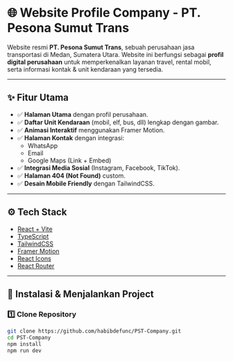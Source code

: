 # 🌐 Website Profile Company - PT. Pesona Sumut Trans

Website resmi **PT. Pesona Sumut Trans**, sebuah perusahaan jasa transportasi di Medan, Sumatera Utara.
Website ini berfungsi sebagai **profil digital perusahaan** untuk memperkenalkan layanan travel, rental mobil, serta informasi kontak & unit kendaraan yang tersedia.

---

## ✨ Fitur Utama

- ✅ **Halaman Utama** dengan profil perusahaan.
- ✅ **Daftar Unit Kendaraan** (mobil, elf, bus, dll) lengkap dengan gambar.
- ✅ **Animasi Interaktif** menggunakan Framer Motion.
- ✅ **Halaman Kontak** dengan integrasi:
  - WhatsApp
  - Email
  - Google Maps (Link + Embed)
- ✅ **Integrasi Media Sosial** (Instagram, Facebook, TikTok).
- ✅ **Halaman 404 (Not Found)** custom.
- ✅ **Desain Mobile Friendly** dengan TailwindCSS.

---

## ⚙️ Tech Stack

- [React + Vite](https://vitejs.dev/)
- [TypeScript](https://www.typescriptlang.org/)
- [TailwindCSS](https://tailwindcss.com/)
- [Framer Motion](https://www.framer.com/motion/)
- [React Icons](https://react-icons.github.io/react-icons/)
- [React Router](https://reactrouter.com/)

---

## 🚀 Instalasi & Menjalankan Project

### 1️⃣ Clone Repository

```bash
git clone https://github.com/habibdefunc/PST-Company.git
cd PST-Company
npm install
npm run dev
```
